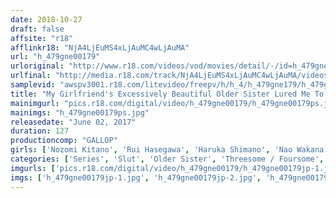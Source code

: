 ```yaml
---
date: 2018-10-27
draft: false
affsite: "r18"
afflinkr18: "NjA4LjEuMS4xLjAuMC4wLjAuMA"
url: "h_479gne00179"
urloriginal: "http://www.r18.com/videos/vod/movies/detail/-/id=h_479gne00179"
urlfinal: "http://media.r18.com/track/NjA4LjEuMS4xLjAuMC4wLjAuMA/videos/vod/movies/detail/-/id=h_479gne00179"
samplevid: "awspv3001.r18.com/litevideo/freepv/h/h_4/h_479gne179/h_479gne179_dmb_w.mp4"
title: "My Girlfriend's Excessively Beautiful Older Sister Lured Me To Temptation 2"
mainimgurl: "pics.r18.com/digital/video/h_479gne00179/h_479gne00179ps.jpg"
mainimgs: "h_479gne00179ps.jpg"
releasedate: "June 02, 2017"
duration: 127
productioncomp: "GALLOP"
girls: ['Nozomi Kitano', 'Rui Hasegawa', 'Haruka Shimano', 'Nao Wakana']
categories: ['Series', 'Slut', 'Older Sister', 'Threesome / Foursome', 'Hi-Def']
imgurls: ['pics.r18.com/digital/video/h_479gne00179/h_479gne00179jp-1.jpg', 'pics.r18.com/digital/video/h_479gne00179/h_479gne00179jp-2.jpg', 'pics.r18.com/digital/video/h_479gne00179/h_479gne00179jp-3.jpg', 'pics.r18.com/digital/video/h_479gne00179/h_479gne00179jp-4.jpg', 'pics.r18.com/digital/video/h_479gne00179/h_479gne00179jp-5.jpg', 'pics.r18.com/digital/video/h_479gne00179/h_479gne00179jp-6.jpg', 'pics.r18.com/digital/video/h_479gne00179/h_479gne00179jp-7.jpg', 'pics.r18.com/digital/video/h_479gne00179/h_479gne00179jp-8.jpg', 'pics.r18.com/digital/video/h_479gne00179/h_479gne00179jp-9.jpg', 'pics.r18.com/digital/video/h_479gne00179/h_479gne00179jp-10.jpg', 'pics.r18.com/digital/video/h_479gne00179/h_479gne00179jp-11.jpg', 'pics.r18.com/digital/video/h_479gne00179/h_479gne00179jp-12.jpg', 'pics.r18.com/digital/video/h_479gne00179/h_479gne00179jp-13.jpg', 'pics.r18.com/digital/video/h_479gne00179/h_479gne00179jp-14.jpg', 'pics.r18.com/digital/video/h_479gne00179/h_479gne00179jp-15.jpg', 'pics.r18.com/digital/video/h_479gne00179/h_479gne00179jp-16.jpg', 'pics.r18.com/digital/video/h_479gne00179/h_479gne00179jp-17.jpg', 'pics.r18.com/digital/video/h_479gne00179/h_479gne00179jp-18.jpg', 'pics.r18.com/digital/video/h_479gne00179/h_479gne00179jp-19.jpg', 'pics.r18.com/digital/video/h_479gne00179/h_479gne00179jp-20.jpg']
imgs: ['h_479gne00179jp-1.jpg', 'h_479gne00179jp-2.jpg', 'h_479gne00179jp-3.jpg', 'h_479gne00179jp-4.jpg', 'h_479gne00179jp-5.jpg', 'h_479gne00179jp-6.jpg', 'h_479gne00179jp-7.jpg', 'h_479gne00179jp-8.jpg', 'h_479gne00179jp-9.jpg', 'h_479gne00179jp-10.jpg', 'h_479gne00179jp-11.jpg', 'h_479gne00179jp-12.jpg', 'h_479gne00179jp-13.jpg', 'h_479gne00179jp-14.jpg', 'h_479gne00179jp-15.jpg', 'h_479gne00179jp-16.jpg', 'h_479gne00179jp-17.jpg', 'h_479gne00179jp-18.jpg', 'h_479gne00179jp-19.jpg', 'h_479gne00179jp-20.jpg']
---
```

